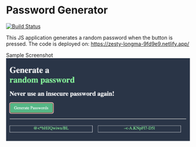 # Password Generator

[![Build Status](https://travis-ci.org/joemccann/dillinger.svg?branch=master)](https://travis-ci.org/joemccann/dillinger)

This JS application generates a random password when the button is pressed. The code is deployed on: https://zesty-longma-9fd9e9.netlify.app/

Sample Screenshot
<img src="https://github.com/kunalpjain/password-generator/blob/main/sample.png">
